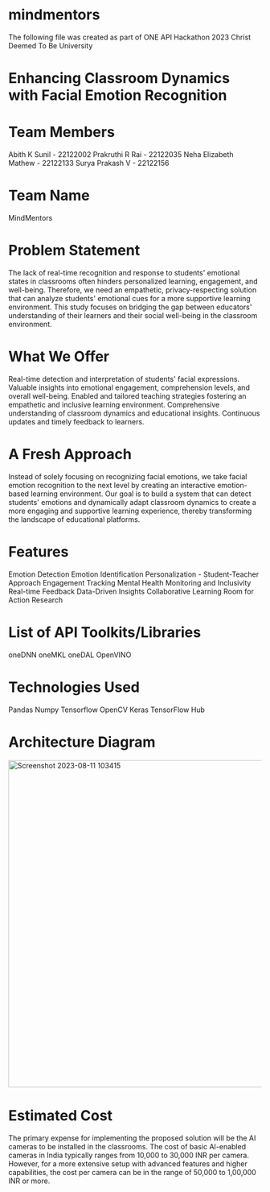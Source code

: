 # mindmentors
The following file was created as part of ONE API Hackathon 2023
Christ Deemed To Be University

# Enhancing Classroom Dynamics with Facial Emotion Recognition

# Team Members
Abith K Sunil - 22122002
Prakruthi R Rai - 22122035
Neha Elizabeth Mathew - 22122133
Surya Prakash V - 22122156

# Team Name
MindMentors

# Problem Statement

The lack of real-time recognition and response to students' emotional states in classrooms often hinders personalized learning, engagement, and well-being. Therefore, we need an empathetic, privacy-respecting solution that can analyze students' emotional cues for a more supportive learning environment. This study focuses on bridging the gap between educators' understanding of their learners and their social well-being in the classroom environment.

# What We Offer

Real-time detection and interpretation of students' facial expressions.
Valuable insights into emotional engagement, comprehension levels, and overall well-being.
Enabled and tailored teaching strategies fostering an empathetic and inclusive learning environment.
Comprehensive understanding of classroom dynamics and educational insights.
Continuous updates and timely feedback to learners.

# A Fresh Approach

Instead of solely focusing on recognizing facial emotions, we take facial emotion recognition to the next level by creating an interactive emotion-based learning environment. Our goal is to build a system that can detect students' emotions and dynamically adapt classroom dynamics to create a more engaging and supportive learning experience, thereby transforming the landscape of educational platforms.

# Features

Emotion Detection
Emotion Identification
Personalization - Student-Teacher Approach
Engagement Tracking
Mental Health Monitoring and Inclusivity
Real-time Feedback
Data-Driven Insights
Collaborative Learning
Room for Action Research

# List of API Toolkits/Libraries

oneDNN
oneMKL
oneDAL
OpenVINO
# Technologies Used
Pandas
Numpy
Tensorflow
OpenCV
Keras
TensorFlow Hub
# Architecture Diagram
<img width="650" alt="Screenshot 2023-08-11 103415" src="https://github.com/nemoNehaM/mindmentors/assets/118044299/804bb340-c834-48a8-bebc-4169329d9435">

# Estimated Cost

The primary expense for implementing the proposed solution will be the AI cameras to be installed in the classrooms. The cost of basic AI-enabled cameras in India typically ranges from 10,000 to 30,000 INR per camera. However, for a more extensive setup with advanced features and higher capabilities, the cost per camera can be in the range of 50,000 to 1,00,000 INR or more.


